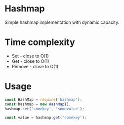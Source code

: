 # Hashmap
Simple hashmap implementation with dynamic capacity.

# Time complexity
- Set - close to O(1)
- Get - close to O(1)
- Remove - close to O(1)

# Usage
```javascript
const HashMap = require('hashmap');
const hashmap = new HashMap();
hashmap.set('somekey', 'somevalue');

const value = hashmap.get('somekey');
```
